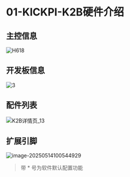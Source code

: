 # 01-KICKPI-K2B硬件介绍

## 主控信息

![H618](http://tanzhtanzh.oss-cn-shenzhen.aliyuncs.com/img/image-20240320092438171.png)





## 开发板信息

![3](http://tanzhtanzh.oss-cn-shenzhen.aliyuncs.com/img/3.jpg)



## 配件列表

![K2B详情页_13](http://tanzhtanzh.oss-cn-shenzhen.aliyuncs.com/img/K2B详情页_13.png)




## 扩展引脚

![image-20250514100544929](http://tanzhtanzh.oss-cn-shenzhen.aliyuncs.com/img/image-20250514100544929.png)

> 带 * 号为软件默认配置功能
